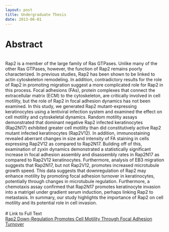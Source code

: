 ```yaml
---
layout: post
title: Undergraduate Thesis
date: 2013-06-01
---
```

# Abstract
<br>
Rap2 is a member of the large family of Ras GTPases. Unlike many of the other Ras GTPases,
however, the function of Rap2 remains poorly characterized. In previous studies, Rap2 has been
shown to be linked to actin cytoskeleton remodeling. In addition, contradictory results for the
role of Rap2 in promoting migration suggest a more complicated role for Rap2 in this process.
Focal adhesions (FAs), protein complexes that connect the extracellular matrix (ECM) to the
cytoskeleton, are critically involved in cell motility, but the role of Rap2 in focal adhesion
dynamics has not been examined. In this study, we generated Rap2 mutant-expressing
keratinocytes using a lentiviral infection system and examined the effect on cell motility and
cytoskeletal dynamics. Random motility assays demonstrated that dominant negative Rap2
infected keratinocytes (Rap2N17) exhibited greater cell motility than did constitutively active
Rap2 mutant infected keratinocytes (Rap2V12). In addition, immunostaining revealed aberrant
changes in size and intensity of FA staining in cells expressing Rap2V12 as compared to
Rap2N17. Building off of this, examination of zyxin dynamics demonstrated a statistically
significant increase in focal adhesion assembly and disassembly rates in Rap2N17 as compared
to Rap2V12 keratinocytes. Furthermore, analysis of EB3 migration suggests that Rap2N17, but
not Rap2V12, promotes increased microtubule growth speed. This data suggests that downregulation
of Rap2 may enhance motility by promoting focal adhesion turnover in keratinocytes,
potentially through changes in microtubule regulation. Furthermore, a chemotaxis assay
confirmed that Rap2N17 promotes keratinocyte invasion into a matrigel under gradient serum
induction, perhaps linking Rap2 to metastasis. In summary, our study highlights the importance
of Rap2 on cell motility and its potential role in cell invasion.
<br><br>
# Link to Full Text
<br>
<a class="page-link" href= "{{ site.url }}/Thesis - Final PDF.pdf">
Rap2 Down-Regulation Promotes Cell Motility Through Focal
Adhesion Turnover</a>  
